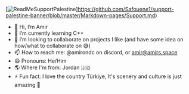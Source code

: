 [![ReadMeSupportPalestine](https://raw.githubusercontent.com/Safouene1/support-palestine-banner/master/banner-support.svg)]https://github.com/Safouene1/support-palestine-banner/blob/master/Markdown-pages/Support.md)
- 👋 Hi, I’m Amir
- 🌱 I’m currently learning C++
- 💞️ I’m looking to collaborate on projects I like (and have some idea on how/what to collaborate on 😅)
- 📫 How to reach me: @amirondc on discord, or amir@amirs.space
- 😄 Pronouns: He/Him
- 🌎 Where I'm from: Jordan 🇯🇴
- ⚡ Fun fact: I love the country Türkiye, It's scenery and culture is just amazing 🤩
